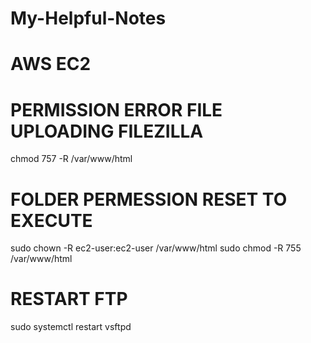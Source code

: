 # My-Helpful-Notes

# AWS EC2

# PERMISSION ERROR FILE UPLOADING FILEZILLA
chmod 757 -R /var/www/html

# FOLDER PERMESSION RESET TO EXECUTE
sudo chown -R ec2-user:ec2-user /var/www/html
sudo chmod -R 755 /var/www/html

# RESTART FTP
sudo systemctl restart vsftpd
